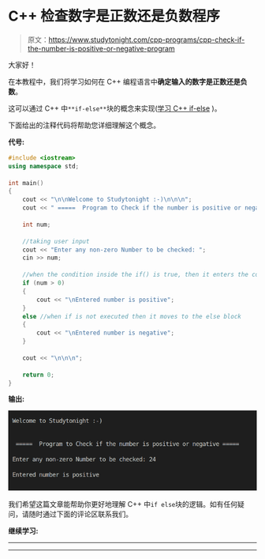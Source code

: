 # C++ 检查数字是正数还是负数程序

> 原文：<https://www.studytonight.com/cpp-programs/cpp-check-if-the-number-is-positive-or-negative-program>

大家好！

在本教程中，我们将学习如何在 C++ 编程语言中**确定输入的数字是正数还是负数**。

这可以通过 C++ 中`**if-else**`块的概念来实现([学习 C++ if-else](https://www.studytonight.com/cpp/decision-making-in-cpp) )。

下面给出的注释代码将帮助您详细理解这个概念。

**代号:**

```cpp
#include <iostream>
using namespace std;

int main()
{
    cout << "\n\nWelcome to Studytonight :-)\n\n\n";
    cout << " =====  Program to Check if the number is positive or negative ===== \n\n";

    int num;

    //taking user input
    cout << "Enter any non-zero Number to be checked: ";
    cin >> num;

    //when the condition inside the if() is true, then it enters the code block
    if (num > 0)
    {
        cout << "\nEntered number is positive";
    }
    else //when if is not executed then it moves to the else block
    {
        cout << "\nEntered number is negative";
    }

    cout << "\n\n\n";

    return 0;
}
```

**输出:**

![C++ positive or negative](img/7d3b1b33637c4d0f1035daa3a522ee55.png)

我们希望这篇文章能帮助你更好地理解 C++ 中`if else`块的逻辑。如有任何疑问，请随时通过下面的评论区联系我们。

**继续学习:**

* * *

* * *